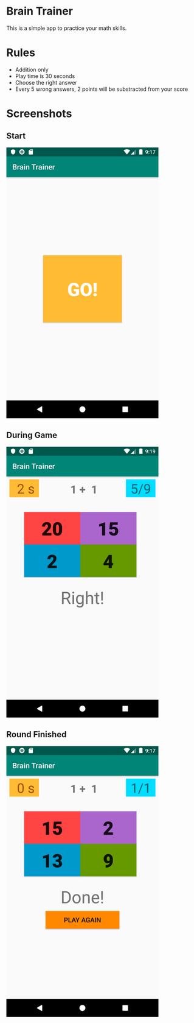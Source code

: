 # Brain Trainer

This is a simple app to practice your math skills.

# Rules
- Addition only
- Play time is 30 seconds
- Choose the right answer
- Every 5 wrong answers, 2 points will be substracted from your score

# Screenshots

## Start
<img src="./screenshots/start.png" alt="Start page" width="400"/>

## During Game
<img src="./screenshots/duringGame.png" alt="During game" width="400"/>

## Round Finished
<img src="./screenshots/roundFinish.png" alt="Round finished" width="400"/>
